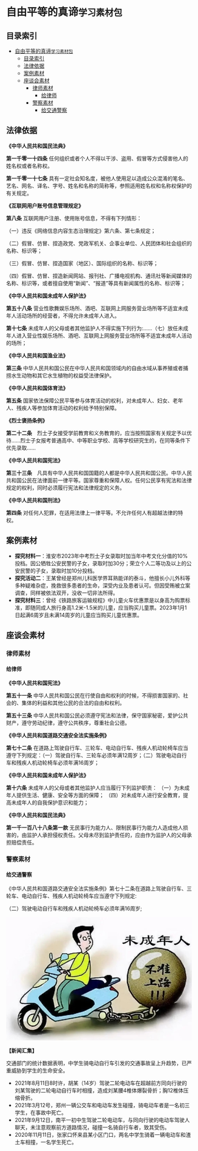 
<!-- ![](images/R-C.2696959fe3e2e03b2c5ab931df8541a8.jpeg) -->

# 自由平等的真谛`学习素材包`


<!-- >>本仓库收录XXXX -->


## 目录索引
- [自由平等的真谛`学习素材包`](#自由平等的真谛学习素材包)
  - [目录索引](#目录索引)
  - [法律依据](#法律依据)
  - [案例素材](#案例素材)
  - [座谈会素材](#座谈会素材)
    - [律师素材](#律师素材)
      - [给律师](#给律师)
    - [警察素材](#警察素材)
      - [给交通警察](#给交通警察)

## 法律依据

**《中华人民共和国民法典》**

**第一千零一十四条**	任何组织或者个人不得以干涉、盗用、假冒等方式侵害他人的姓名权或者名称权。

**第一千零一十七条**	具有一定社会知名度，被他人使用足以造成公众混淆的笔名、艺名、网名、译名、字号、姓名和名称的简称等，参照适用姓名权和名称权保护的有关规定。

**《互联网用户账号信息管理规定》**

**第八条**	互联网用户注册、使用账号信息，不得有下列情形：

（一）违反《网络信息内容生态治理规定》第六条、第七条规定；

（二）假冒、仿冒、捏造政党、党政军机关、企事业单位、人民团体和社会组织的名称、标识等；

（三）假冒、仿冒、捏造国家（地区）、国际组织的名称、标识等；

（四）假冒、仿冒、捏造新闻网站、报刊社、广播电视机构、通讯社等新闻媒体的名称、标识等，或者擅自使用“新闻”、“报道”等具有新闻属性的名称、标识等；

**《中华人民共和国未成年人保护法》**

**第五十八条**	营业性歌舞娱乐场所、酒吧、互联网上网服务营业场所等不适宜未成年人活动场所的经营者，不得允许未成年人进入。

**第十七条**	未成年人的父母或者其他监护人不得实施下列行为:……（七）放任未成年人进入营业性娱乐场所、酒吧、互联网上网服务营业场所等不适宜未成年人活动的场所；

**《中华人民共和国渔业法》**

**第三条** 中华人民共和国公民在中华人民共和国领域内的自由水域从事养殖或者捕捞水生动物和其它水生植物的权益受法律保护。

**《中华人民共和国体育法》**

**第五条**	国家依法保障公民平等参与体育活动的权利，对未成年人、妇女、老年人、残疾人等参加体育活动的权利给予特别保障。

**《烈士褒扬条例》**

**第二十二条**　烈士子女接受学前教育和义务教育的，应当按照国家有关规定予以优待……烈士子女报考普通高中、中等职业学校、高等学校研究生的，在同等条件下优先录取……

**《中华人民共和国宪法》**

**第三十三条**　凡具有中华人民共和国国籍的人都是中华人民共和国公民。中华人民共和国公民在法律面前一律平等。国家尊重和保障人权。任何公民享有宪法和法律规定的权利，同时必须履行宪法和法律规定的义务。

**《中华人民共和国刑法》**

**第四条**  对任何人犯罪，在适用法律上一律平等。不允许任何人有超越法律的特权。


## 案例素材

- **探究材料一**：淮安市2023年中考烈士子女录取时加当年中考文化分值的10%投档。因公牺牲公安民警的子女，录取时加30分；荣立个人二等功及以上的公安民警的子女，录取时加10分投档。
- **探究活动二**：王某曾经是郑州儿科医学界耳熟能详的泰斗，他擅长小儿外科等多种疑难杂症，挽救很多患者的生命，深受内业及患者认可。但因受贿被立案调查，同样被依法双开，没收一切非法所得。
- **探究材料三**：曾经《铁路旅客运输规程》中儿童火车优惠票是以身高为购票标准，即随同成人旅行身高1.2米-1.5米的儿童，应当购买儿童票。2023年1月1日起满6周岁且未满14周岁的儿童应当购买儿童优惠票。


## 座谈会素材

### 律师素材

#### 给律师

**《中华人民共和国宪法》**

**第五十一条**	中华人民共和国公民在行使自由和权利的时候，不得损害国家的、社会的、集体的利益和其他公民的合法的自由和权利。

**第五十三条**	中华人民共和国公民必须遵守宪法和法律，保守国家秘密，爱护公共财产，遵守劳动纪律，遵守公共秩序，尊重社会公德。

**《中华人民共和国道路交通安全法实施条例》**

**第七十二条**	在道路上驾驶自行车、三轮车、电动自行车、残疾人机动轮椅车应当遵守下列规定：（一）驾驶自行车、三轮车必须年满12周岁；（二）驾驶电动自行车和残疾人机动轮椅车必须年满16周岁；

**《中华人民共和国未成年人保护法》**

**第十六条**	未成年人的父母或者其他监护人应当履行下列监护职责：
（一）为未成年人提供生活、健康、安全等方面的保障；
（四）对未成年人进行安全教育，提高未成年人的自我保护意识和能力；

**《中华人民共和国民法典》**

**第一千一百八十八条第一款** 无民事行为能力人、限制民事行为能力人造成他人损害的，由监护人承担侵权责任。父母未尽到监护责任的，应由作为监护人的父母承担赔偿责任。

### 警察素材

#### 给交通警察

《中华人民共和国道路交通安全法实施条例》第七十二条在道路上驾驶自行车、三轮车、电动自行车、残疾人机动轮椅车应当遵守下列规定:

（二）驾驶电动自行车和残疾人机动轮椅车必须年满16周岁;


![](images/1698399868514.jpg)

**【新闻汇集】**

交通部门的统计数据表明，中学生骑电动自行车引发的交通事故呈上升趋势，已严重威胁到学生的生命安全。

- 2021年8月11日8时许，胡某（14岁）驾驶二轮电动车在超越前方同向行驶的刘某驾驶的二轮电动自行车时相撞，造成刘某腰4椎体爆裂骨折；胸12椎体压缩骨折。
- 2021年3月12号，郑州一辆公交车和电动车发生碰撞，骑电动车者是一名初三学生，在事故中死亡。
- 2021年9月12日，南平一初中生驾驶二轮电动车，与同向行驶的电动车驾驶人聊天，未注意观察前方道路情况，碰撞一名骑自行车者，致其受伤。
- 2020年11月11日，张家口怀来县某小区门口，两名中学生骑着一辆电动车和渣土车相撞，一名学生死亡。
